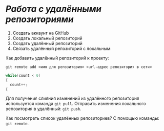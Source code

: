 # ***Работа с удалёнными репозиториями***

1. Создать аккаунт на GitHub
2. Создать локальный репозиторий
3. Создать удалённый репозиторий
4. Связать удалённый репозиторий с локальным

Как добавить удалённый репозиторий к проекту:
```
git remote add <имя для репозитория> <url-адрес репозитория в сети>
```
```C#
while(count < 0)
{
  count++;
{
```
Для получения слияния изменений из удалённого репозитория используется команда `git pull`. 
Отправить изменения локального репозитория в удалённый: `git push`. 

Как посмотреть список удалённых репозиториев? С помощью команды: `git remote`.